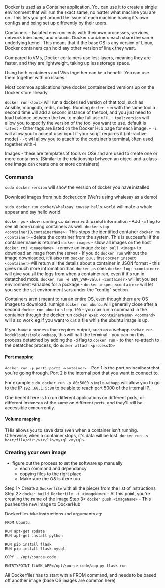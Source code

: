Docker is used as a Container application. You can use it to create a single environment that will run the exact same, no matter what machine you are on. 
This lets you get around the issue of each machine having it's own configs and being set up differently by their users.

Containers - Isolated environments with their own processes, services, network interfaces, and mounts.
    Docker containers each share the same underlying kernel. This means that if the base OS is any version of Linux, Docker containers can hold any other version of linux they want.

Compared to VMs, Docker containers use less layers, meaning they are faster, and they are lightweight, taking up less storage space.

Using both containers and VMs together can be a benefit. You can use them together with no issues.

Most common applications have docker containerized versions up on the Docker store already.  

`docker run <tool>` will run a dockerised version of that tool, such as Ansible, mongodb, redis, nodejs. Running `docker run` with the same tool a second time will add a second instance of the tool, and you just need to load balance between the two to make full use of it.
    - `tool:version` will allow you to specify the version of the tool you want to use. default is `latest`
        -  Other tags are listed on the Docker Hub page for each image.
    - `-i` will allow you to accept user input if your script requires it (interactive mode)
    - `-t` will allow you to attach to the container's terminal, often used together with -i

Images - these are templates of tools or OSe and are used to create one or more containers. (Similar to the relationship between an object and a class - one image can create one or more containers)

### Commands
`sudo docker version` will show the version of docker you have installed

Download images from hub.docker.com (We're using whalesay as a demo)

`sudo docker run docker/whalesay cowsay hello world` will make a whale appear and say hello world

`docker ps` - show running containers with useful information
    - Add `-a` flag to see all non-running containers as well.
`docker stop <containerID/containerName>` - This stops the identified container
`docker rm <container>` - delete the container from the system. This is successful if the container name is returned
`docker images` - show all images on the host
`docker rmi <imageName>` - remove an image
`docker pull <image>` to download an image from the server
    - If you do `docker run` without the image downloaded, it'll also run `docker pull` first
`docker inspect <container>` will return all the details about a container in JSON format - this gives much more infromation than `docker ps` does
`docker logs <container>` will give you all the logs from when a container ran, even if it's run in detatched mode. 
`docker run -e ENV_VAR=value <container>` will let you set environment variables for a package
    - `docker inspec <container>` will let you see the set environment vars under the "config" section

Containers aren't meant to run an entire OS, even though there are OS images to download. runnign `docker run ubuntu` will generally close after a second
`docker run ubuntu sleep 100` - you can run a command in the container through the docker run
`docker exec <containerName> <command>` will also work, eg if you want to `cat` a file while the ubuntu image is up.

If you have a process that requires output, such as a webapp `docker run kodekloud/simple-webapp`, this will halt the terminal
    - you can run this process detatched by adding the `-d` flag to `docker run`
    - to then re-attach to the detatched process, do `docker attach <processID>`

#### Port mapping
`docker run -p port1:port2 <container>` - Port 1 is the port on localhost that you're going through. Port 2 is the internal port that you want to connect to. 

For example `sudo docker run -p 80:5000 simple-webapp` will allow you to go to the IP `192.168.1.5:80` to be able to reach port 5000 of the internal IP.

One benefit here is to run different applications on different ports, or different instances of the same on different ports, and they'll still be accessible concurrently.

#### Volume mapping
THis allows you to save data even when a container isn't running. Otherwise, when a container stops, it's data will be lost.
`docker run -v host/file/dir:/var/lib/mysql <mysql>`

### Creating your own image
- figure out the process to set the software up manually
    - each command and dependancy
    - copying files to the right place
    - Make sure the OS is there too

Step 1> Create a `Dockerfile` with all the pieces from the list of instructions
Step 2> `docker build Dockerfile -t <imageName>` - At this point, you're creating the name of the image
Step 3> `docker push <imageName>` - This pushes the new image to DockerHub

Dockerfiles take instructions and arguments
eg:

```
FROM Ubuntu

RUN apt-get update
RUN apt-get install python

RUN pip install flask
RUN pip install flask-mysql

COPY . /opt/source-code

ENTRTYPOINT FLASK_APP=/opt/source-code/app.py flask run
```

All Dockerfiles has to start with a FROM command, and needs to be based off another image (base OS images are common here)


